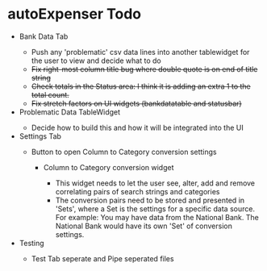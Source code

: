 <h1>autoExpenser Todo</h1>
<ul>
  <li>Bank Data Tab</li>
  <ul>
    <li>Push any 'problematic' csv data lines into another tablewidget for the user to view and decide what to do</li>
    <li><strike>Fix right-most column title bug where double quote is on end of title string</strike></li>
    <li><strike>Check totals in the Status area: I think it is adding an extra 1 to the total count.</strike></li>
    <li><strike>Fix stretch factors on UI widgets (bankdatatable and statusbar)</strike></li>
  </ul>
  <li>Problematic Data TableWidget</li>
  <ul>
    <li>Decide how to build this and how it will be integrated into the UI</li>
  </ul>
  <li>Settings Tab</li>
  <ul>
    <li>Button to open Column to Category conversion settings</li>
    <ul>
      <li>Column to Category conversion widget</li>
      <ul>
        <li>This widget needs to let the user see, alter, add and remove correlating pairs of search strings and categories</li>
        <li>The conversion pairs need to be stored and presented in 'Sets', where a Set is the settings for a specific data source. For example: You may have data from the National Bank. The National Bank would have its own 'Set' of conversion settings.</li>
      </ul>
    </ul>
  </ul>
  <li>Testing</li>
  <ul>
    <li>Test Tab seperate and Pipe seperated files</li>
  </ul>
</ul>
